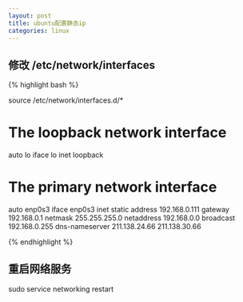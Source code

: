 ```yaml
---
layout: post
title: ubuntu配置静态ip
categories: linux
---
```



## 修改 /etc/network/interfaces

{% highlight bash %}

source /etc/network/interfaces.d/*

# The loopback network interface
auto lo
iface lo inet loopback

# The primary network interface
auto enp0s3
iface enp0s3 inet static
address         192.168.0.111
gateway         192.168.0.1
netmask         255.255.255.0
netaddress      192.168.0.0
broadcast       192.168.0.255
dns-nameserver  211.138.24.66 211.138.30.66


{% endhighlight %}

## 重启网络服务  

sudo service networking restart